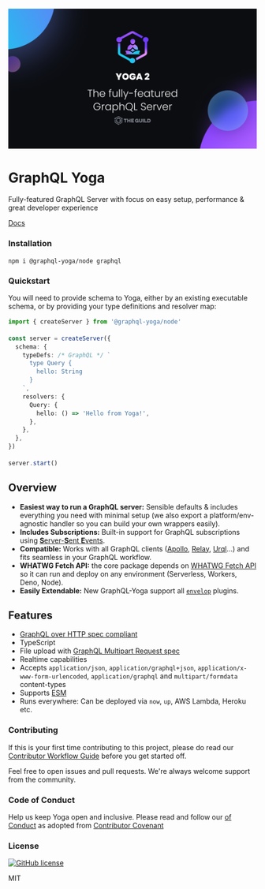 <p align="center"><img src="./website/public/cover.png" width="720" /></p>

# GraphQL Yoga

Fully-featured GraphQL Server with focus on easy setup, performance & great developer experience

[Docs](https://www.graphql-yoga.com/docs)

### Installation

```shell
npm i @graphql-yoga/node graphql
```

### Quickstart

You will need to provide schema to Yoga, either by an existing executable schema, or by providing your type definitions and resolver map:

```ts
import { createServer } from '@graphql-yoga/node'

const server = createServer({
  schema: {
    typeDefs: /* GraphQL */ `
      type Query {
        hello: String
      }
    `,
    resolvers: {
      Query: {
        hello: () => 'Hello from Yoga!',
      },
    },
  },
})

server.start()
```

## Overview

- **Easiest way to run a GraphQL server:** Sensible defaults & includes everything you need with minimal setup (we also export a platform/env-agnostic handler so you can build your own wrappers easily).
- **Includes Subscriptions:** Built-in support for GraphQL subscriptions using [**S**erver-**S**ent **E**vents](https://developer.mozilla.org/en-US/docs/Web/API/Server-sent_events/Using_server-sent_events).
- **Compatible:** Works with all GraphQL clients ([Apollo](https://www.apollographql.com/docs/react/), [Relay](https://relay.dev/), [Urql](https://formidable.com/open-source/urql/)...) and fits seamless in your GraphQL workflow.
- **WHATWG Fetch API:** the core package depends on [WHATWG Fetch API](https://fetch.spec.whatwg.org/) so it can run and deploy on any environment (Serverless, Workers, Deno, Node).
- **Easily Extendable:** New GraphQL-Yoga support all [`envelop`](https://www.envelop.dev) plugins.

## Features

- [GraphQL over HTTP spec compliant](https://github.com/graphql/graphql-over-http)
- TypeScript
- File upload with [GraphQL Multipart Request spec](https://github.com/jaydenseric/graphql-multipart-request-spec)
- Realtime capabilities
- Accepts `application/json`, `application/graphql+json`, `application/x-www-form-urlencoded`, `application/graphql` and `multipart/formdata` content-types
- Supports [ESM](https://developer.mozilla.org/en-US/docs/Web/JavaScript/Guide/Modules)
- Runs everywhere: Can be deployed via `now`, `up`, AWS Lambda, Heroku etc.

### Contributing

If this is your first time contributing to this project, please do read our [Contributor Workflow Guide](https://github.com/the-guild-org/Stack/blob/master/CONTRIBUTING.md) before you get started off.

Feel free to open issues and pull requests. We're always welcome support from the community.

### Code of Conduct

Help us keep Yoga open and inclusive. Please read and follow our [
of Conduct](https://github.com/the-guild-org/Stack/blob/master/CODE_OF_CONDUCT.md) as adopted from [Contributor Covenant](https://www.contributor-covenant.org/)

### License

[![GitHub license](https://img.shields.io/badge/license-MIT-lightgrey.svg?maxAge=2592000)](https://raw.githubusercontent.com/dotansimha/graphql-yoga/master/LICENSE)

MIT
